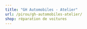 ```yaml
---
title: "GH Automobiles - Atelier"
url: /pirou/gh-automobiles-atelier/
shop: réparation de voitures
---
```

